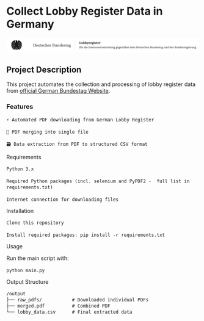 # Collect Lobby Register Data in Germany
![Logo](./bundestag_register.png)

## Project Description

This project automates the collection and processing of lobby register data from [official German Bundestag Website](https://www.lobbyregister.bundestag.de/startseite?lang=de).

### Features

    ⚡ Automated PDF downloading from German Lobby Register

    📂 PDF merging into single file

    🗃️ Data extraction from PDF to structured CSV format

Requirements

    Python 3.x

    Required Python packages (incl. selenium and PyPDF2 -  full list in requirements.txt)

    Internet connection for downloading files

Installation

    Clone this repository

    Install required packages: pip install -r requirements.txt

Usage

Run the main script with:

``` python main.py ```

Output Structure
```
/output
├── raw_pdfs/           # Downloaded individual PDFs
├── merged.pdf          # Combined PDF
└── lobby_data.csv      # Final extracted data
```

